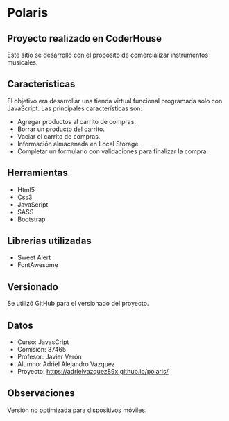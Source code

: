 # Polaris

## Proyecto realizado en CoderHouse

Este sitio se desarrolló con el propósito de comercializar instrumentos musicales.

## Características

El objetivo era desarrollar una tienda virtual funcional programada solo con JavaScript. Las principales características son:

- Agregar productos al carrito de compras.
- Borrar un producto del carrito.
- Vaciar el carrito de compras.
- Información almacenada en Local Storage.
- Completar un formulario con validaciones para finalizar la compra.

## Herramientas

- Html5
- Css3
- JavaScript
- SASS
- Bootstrap

## Librerias utilizadas

- Sweet Alert
- FontAwesome

## Versionado

Se utilizó GitHub para el versionado del proyecto.

## Datos

- Curso: JavasCript
- Comisión: 37465
- Profesor: Javier Verón
- Alumno: Adriel Alejandro Vazquez
- Proyecto: https://adrielvazquez89x.github.io/polaris/

## Observaciones

Versión no optimizada para dispositivos móviles.
